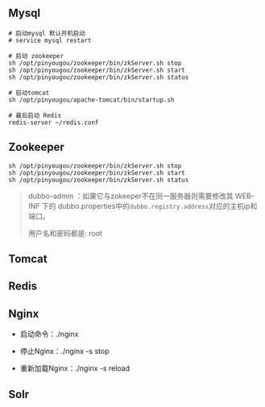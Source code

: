 



## Mysql



```shell
# 启动mysql 默认开机启动
# service mysql restart

# 启动 zookeeper
sh /opt/pinyougou/zookeeper/bin/zkServer.sh stop
sh /opt/pinyougou/zookeeper/bin/zkServer.sh start
sh /opt/pinyougou/zookeeper/bin/zkServer.sh status

# 启动tomcat
sh /opt/pinyougou/apache-tomcat/bin/startup.sh

# 最后启动 Redis
redis-server ~/redis.conf
```







## Zookeeper





```shell
sh /opt/pinyougou/zookeeper/bin/zkServer.sh stop
sh /opt/pinyougou/zookeeper/bin/zkServer.sh start
sh /opt/pinyougou/zookeeper/bin/zkServer.sh status
```





> dubbo-admin ：如果它与zokeeper不在同一服务器则需要修改其 WEB-INF 下的 dubbo.properties中的`dubbo.registry.address`对应的主机ip和端口。
>
> 用户名和密码都是: root





## Tomcat







## Redis







## Nginx



-  	启动命令：./nginx

-  	停止Nginx：./nginx 	-s stop
-  	重新加载Nginx：./nginx 	-s reload







## Solr









